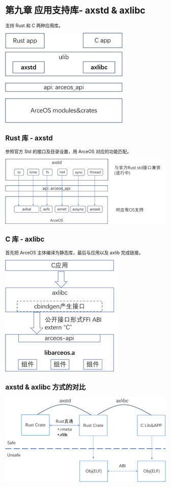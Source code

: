 # 第九章 应用支持库- axstd & axlibc

支持 Rust 和 C 两种应用库。

<img src="./img/img9_1.png" alt="image-20230911155700423" style="zoom:50%;" />

## Rust 库 - axstd

参照官方 Std 的接口及目录设置，用 ArceOS 对应的功能匹配。

<img src="./img/img9_2.png" alt="image-20230911155743683" style="zoom:50%;" />

## C 库 - axlibc

首先把 ArceOS 主体编译为静态库，最后与应用以及 axlib 完成链接。

<img src="./img/img9_3.png" alt="image-20230911155842279" style="zoom:50%;" />

## axstd & axlibc 方式的对比

<img src="./img/img9_4.png" alt="image-20230911155928415" style="zoom:50%;" />

